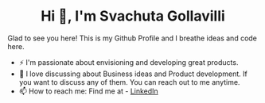 <h1 align="center">Hi 👋, I'm Svachuta Gollavilli</h1>

Glad to see you here! This is my Github Profile and I breathe ideas and code here.

- ⚡ I'm passionate about envisioning and developing great products. 
- 💬 I love discussing about Business ideas and Product development. If you want to discuss any of them. You can reach out to me anytime.
- 📫 How to reach me: Find me at - [LinkedIn](https://www.linkedin.com/in/gkrishnaprasad/)
